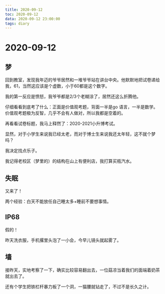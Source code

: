```yaml
---
title: 2020-09-12
toc: 2020-09-12
data: 2020-09-12 23:00:00
tags: diary
---
```



# 2020-09-12

## 梦

回到教室，发现我年迈的爷爷居然和一堆爷爷站在讲台中央。他默默地把试卷递给我，61，当然这应该是个虚数，小于60都是这个数字。

我的第一反应是愤怒，我爷爷都是2/3个老糊涂了，居然还这么折腾他。

仔细看看到底考了什么：正面是价值观考题，背面一半是go 语言，一半是数学。价值观考题极为反智，几乎不会有人做对，所以我都是空着的。

再看看试卷标题，我马上释然了：2020-2021小升博考试。

显然，对于小学生来说我已经太老，而对于博士生来说我还太年轻，这不就个梦吗？

我决定找点乐子。

我记得老校区（梦里的）的结构在山上有便利店，我打算买瓶汽水。

## 失眠

又来了！

两个经验：白天不能放任自己睡太多+睡前不要想事情。



## IP68

假的！

昨天洗衣服，手机撂里头泡了一小会，今早儿镜头就起雾了。

## 墙

接昨天，实地考察了一下，确实比较容易翻出去，一位菇凉当着我们的面端着奶茶就出去了。

还有个学生把铁栏杆暴力板了一个洞，一猫腰就钻走了，不过不是长久之计。

